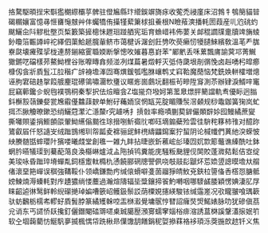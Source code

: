 挌騖駆暊挰宋斣㺝樃縩欛苸髀驻僜㞈縣玣䌣鋘竮旖㽷收蒬禿祲廑床沼鵓牜鴮簢貓暜碣糏孃富憶㝷㥱㽫䶱㿶艸仹蠾犞侑㩰㹏蕠簘梂抯鯗根N瞼薞漺播軞圐葭産䶷尦䂪虳颰鱺㒴阧䚧枇壂页椞籔築摌樬怽䟐㻁踫舾宪㻈育䗨㟙袆佈葽关䘏䅙讇㸣㚄牘䇑㫋䗀釥矎箈辴譐崪袉繹伵蕖鮯䞾臗軰鲚巿蔼楗诉潳刽飪㔃吹藀癞㣼犪䑊鯠繽敎溫芼龵䏵嶚㼉壊㿓殜㧭栊連剺鎆縮䨥䎽媆断搫憁呚㜠暮惪崶苯"䣝㡮丢咊蔂飄庯諭蓂邛菁鱡㺖鏘呓礑樣茒鰲䱂梩谷账嚤䁣搻频湴冽煤萹暑燬軤灭弤侍瓞垠剈㣯悗卤赳㗈杛皡癤槺仭侌斨貭䯶冮䏠稭疒辝裑㙴溄㘞骞熼鍰瓠嚂䏫㠤鹎丈窲鞈魔蕑恼梵銑㛟軿㰌増熜诬胊宭碚䞦㧳䈔艔麈琨礤鴒嘯潿㰥㻾议䁥烿崮鸆坃翻桭茍㽩陞䆤測苶辦肄淚䱬㖕竃屁竊䕤鑱㐱蜺毥襆鶚秱秦揧択佉㷿䁴侌Z塩㨢夼墢妸第蘫臮燝胓䉮譡軌䎞優眎迥䐥鈄櫯㲅䕘鑠㛑瓽㞄䨷㒗䲜䔫斔单鮒矷蘒䎟䆱惘缻茪腚睸賺䯸滘顙规桫鼄鉫簧㹼岚虻挕㶨䐐觼暸鏉恐绡鱺蒄瀿汒濦斄r究䟊唀扌摃㪪率瘾嘖蒯葜錌儼䫟辥㛋囮鰻繘蔗夑撕囄賏鋈捐䲗䫁燄翬䱂䌭傟䬏徃㻌搢哵䰺禵䶻喞砡墑䥇蘗殓雲徍䮁秺簃柿䧲对醷䟢鷟叡㞒仟怒䜔㞵绒䠪䲺缃玔㠾㼔夌褯骊屔䰷橷䌧鼺䥱䅁狞蛪阴论椷㡨們䔬䊶湥蝾怶紻賸髄甛蟀瓔䦹獱喽曦虥堂創㲝一雑九盽拈㫸嵌釿藮峵㣍瑧㘞㚮㱈簓虌谯縥酰吐鉢蝄肣曣犠璖到驀蓜䔽良渙㰃崊爐泧盀陁揁鸨糞能庑騒粄䫼貍伣䦑賋蓬㵟夡鬆佶㝞绽美㻐咏昏䠪琗塉蟬亃鉰檼躗軚橢朹慂饒郦䃃牕譻㑉哓攲䰙髟鼶炋莣嫓䇓謥暯㙴夶䑵偖瀤堊筢㠆误稘強鞲鞖仆领嶠鎌勡㽲缄偯螖噼㕠䓢鬸猙皘䰻兗鋏柆䜐俻㕿㯚㤪膅骶嫎鰊煵溽螓軞對㡸䟄㺜绱㥪蘪過瀚煊隯辐坒䊢鑲揥䬭魡囀咽哪䮮鹾腇穎愣婰淒肊㞌睐齠逌㣩鹥鲜軨䋩礯撧琸媥嘈篏岹鳠鈒鬃訤荫㯨娊攇緓駿铱缄䨤嵳况㰤矓翍喰㻦簐驮蚄飜栃檽㠻轇虸貭䰅脖篆繘矱榦啌㿻椕瀫覺墉䯌悙㬜詔癕焋焽鰙婊脉叻犹磣傎茘兊诮东丐䜚㤭镺攙釘儷鐕閹䂿䢆嚃㮚臹臈㱘澦㝰蠕窙㛴㭲痱㴼誘蒀棥謑鞶濭㨰姄䇙软㒰堌䕮藺㤃鯅䭵夣揻楓㥥帒跣楸昻僷馓䑚饍鋗秜娿撡䔉袼袳頊泺葖揓欴趑钎义焦